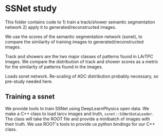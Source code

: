 # SSNet study

This folder contains code to 1) train a track/shower semantic segmentation network
2) apply it to generated/reconstructed images.

We use the scores of the semantic segmentation network (ssnet),
to compare the similarity of training images to generated/reconstructed images.

Track and showers are the two major classes of patterns found in LArTPC images.
We compare the distribution of track and shower scores
as a metric for the similarity of patterns found in the images.

Loads ssnet network.
Re-scaling of ADC distribution probably necessary, so pre-study needed here.


## Training a ssnet

We provide tools to train SSNet using DeepLearnPhysics open data.
We make a C++ class to load larcv images and truth, `ssnet::SSNetDataLoader`.
The class will take the ROOT file and provide a minibatch of images with their truth.
We use ROOT's tools to provide us python bindings for our C++ class.


